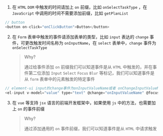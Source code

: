 1. 在 `HTML` `DOM` 中触发的时间请加上 `on` 前缀，比如 `onSelectTaskType` ，在 `JavaScript` 中调用的时间不需要添加前缀，比如 `getPlanList`
```js
// button
<button on-click="onClickButton">Button</button>
```

2. 在 `Form` 表单中触发的事件请添加表单的类型，比如 `input` 表达的 `change` 事件，可更改触发时间名称为 `onInputName`，在 `select` 表单中，`change` 事件为 `onSelectTaskType`

   > Why?
   >
   > 通过给事件添加 `on` 前缀我们可以知道事件是从 `HTML` 中触发的，并在事件第二位添加 `Input` `Select` `Focus` `Blur` 等标记，我们可以知道事件是从 `form` 表单中的元素触发的特定事件
```js
// element-ui input的change事件为onInputValueName或者 onChangeInputValueName
<el-input v-model="value" type="text" @change="onInputValueName" @focus="onFocusValueName" @blur="onBlurValueName" />
```

3. 在 `vue` 等支持 `jsx` 语言的前端开发框架中，如果使用 `js` 中的方法，也需要加上 `on` 的事件前缀

   > Why?
   >
   > 通过添加通用的 `on` 事件前缀，我们可以知道事件是从 `HTML` 中请求触发

